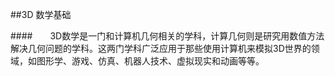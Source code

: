 ##3D 数学基础

####&emsp;&emsp;3D数学是一门和计算机几何相关的学科，计算几何则是研究用数值方法解决几何问题的学科。这两门学科广泛应用于那些使用计算机来模拟3D世界的领域，如图形学、游戏、仿真、机器人技术、虚拟现实和动画等等。
